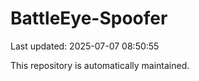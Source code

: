 # BattleEye-Spoofer

Last updated: 2025-07-07 08:50:55

This repository is automatically maintained.
